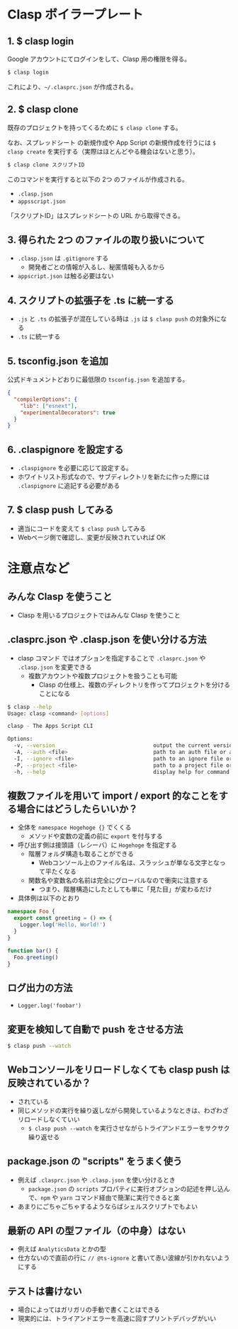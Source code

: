 # Clasp ボイラープレート

## 1. $ clasp login
Google アカウントにてログインをして、Clasp 用の権限を得る。

```bash
$ clasp login
```

これにより、`~/.clasprc.json` が作成される。

## 2. $ clasp clone
既存のプロジェクトを持ってくるために `$ clasp clone` する。

なお、スプレッドシート の新規作成や App Script の新規作成を行うには `$ clasp create` を実行する（実際はほとんどやる機会はないと思う）。

```bash
$ clasp clone スクリプトID
```

このコマンドを実行すると以下の 2つ のファイルが作成される。

- `.clasp.json`
- `appsscript.json`

「スクリプトID」はスプレッドシートの URL から取得できる。

## 3. 得られた 2つ のファイルの取り扱いについて
- `.clasp.json` は `.gitignore` する
  - 開発者ごとの情報が入るし、秘匿情報も入るから
- `appscript.json` は触る必要はない

## 4. スクリプトの拡張子を .ts に統一する
- `.js` と `.ts` の拡張子が混在している時は `.js` は `$ clasp push` の対象外になる
- `.ts` に統一する

## 5. tsconfig.json を追加
公式ドキュメントどおりに最低限の `tsconfig.json` を追加する。

```json
{
  "compilerOptions": {
    "lib": ["esnext"],
    "experimentalDecorators": true
  }
}
```

## 6. .claspignore を設定する
- `.claspignore` を必要に応じて設定する。
- ホワイトリスト形式なので、サブディレクトリを新たに作った際には `.claspignore` に追記する必要がある

## 7. $ clasp push してみる
- 適当にコードを変えて `$ clasp push` してみる
- Webページ側で確認し、変更が反映されていれば OK

# 注意点など

## みんな Clasp を使うこと
- Clasp を用いるプロジェクトではみんな Clasp を使うこと

## .clasprc.json や .clasp.json を使い分ける方法
- clasp コマンド ではオプションを指定することで `.clasprc.json` や `.clasp.json` を変更できる
  - 複数アカウントや複数プロジェクトを扱うことも可能
    - Clasp の仕様上、複数のディレクトリを作ってプロジェクトを分けることになる

```bash
$ clasp --help
Usage: clasp <command> [options]

clasp - The Apps Script CLI

Options:
  -v, --version                               output the current version
  -A, --auth <file>                           path to an auth file or a folder with a '.clasprc.json' file.
  -I, --ignore <file>                         path to an ignore file or a folder with a '.claspignore' file.
  -P, --project <file>                        path to a project file or to a folder with a '.clasp.json' file.
  -h, --help                                  display help for command
```

## 複数ファイルを用いて import / export 的なことをする場合にはどうしたらいいか？
- 全体を `namespace Hogehoge {}` でくくる
  - メソッドや変数の定義の前に `export` を付与する
- 呼び出す側は接頭語（レシーバ）に `Hogehoge` を指定する
  - 階層フォルダ構造も取ることができる
    - Webコンソール上のファイル名は、スラッシュが単なる文字となって平たくなる
  - 関数名や変数名の名前は完全にグローバルなので衝突に注意する
    - つまり、階層構造にしたとしても単に「見た目」が変わるだけ
- 具体例は以下のとおり

```typescript:Foo.ts
namespace Foo {
  export const greeting = () => {
    Logger.log('Hello, World!')
  }
}
```

```typescript:bar.ts
function bar() {
  Foo.greeting()
}
```

## ログ出力の方法
- `Logger.log('foobar')`

## 変更を検知して自動で push をさせる方法

```bash
$ clasp push --watch
```

## Webコンソールをリロードしなくても clasp push は反映されているか？
- されている
- 同じメソッドの実行を繰り返しながら開発しているようなときは、わざわざリロードしなくていい
  - `$ clasp push --watch` を実行させながらトライアンドエラーをサクサク繰り返せる

## package.json の "scripts" をうまく使う
- 例えば `.clasprc.json` や `.clasp.json` を使い分けるとき
  - `package.json` の `scripts` プロパティに実行オプションの記述を押し込んで、`npm` や `yarn` コマンド経由で簡潔に実行できると楽
- あまりにごちゃごちゃするようならばシェルスクリプトでもよい

## 最新の API の型ファイル（の中身）はない
- 例えば `AnalyticsData` とかの型
- 仕方ないので直前の行に `// @ts-ignore` と書いて赤い波線が引かれないようにする

## テストは書けない
- 場合によってはガリガリの手動で書くことはできる
- 現実的には、トライアンドエラーを高速に回すプリントデバッグがいい
